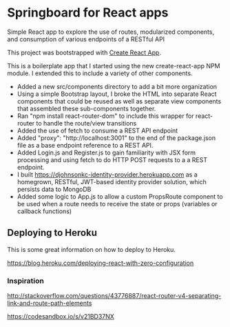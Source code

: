 Springboard for React apps
=====================================
Simple React app to explore the use of routes, modularized components, and consumption of various endpoints of a RESTful API

This project was bootstrapped with [Create React App](https://github.com/facebookincubator/create-react-app).

This is a boilerplate app that I started using the new create-react-app NPM module. I extended this to include a variety of other components.

* Added a new src/components directory to add a bit more organization
* Using a simple Bootstrap layout, I broke the HTML into separate React components that could be reused as well as separate view components that assembled these sub-components together.
* Ran "npm install react-router-dom" to include this wrapper for react-router to handle the route/view transitions
* Added the use of fetch to consume a REST API endpoint
* Added "proxy": "http://localhost:3001" to the end of the package.json file as a base endpoint reference to a REST API.
* Added Login.js and Register.js to gain familiarity with JSX form processing and using fetch to do HTTP POST requests to a a REST endpoint. 
* I built https://djohnsonkc-identity-provider.herokuapp.com as a homegrown, RESTful, JWT-based identity provider solution, which persists data to MongoDB
* Added some logic to App.js to allow a custom PropsRoute component to be used when a route needs to receive the state or props (variables or callback functions)





## Deploying to Heroku

This is some great information on how to deploy to Heroku. 

https://blog.heroku.com/deploying-react-with-zero-configuration


### Inspiration

http://stackoverflow.com/questions/43776887/react-router-v4-separating-link-and-route-path-elements

https://codesandbox.io/s/v21BD37NX


